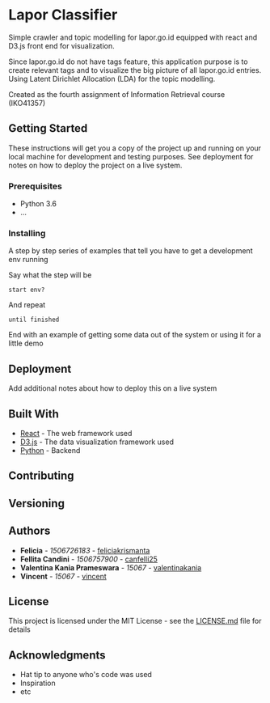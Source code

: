 # Lapor Classifier

Simple crawler and topic modelling for lapor.go.id equipped with react and D3.js front end for visualization. 

Since lapor.go.id do not have tags feature, this application purpose is to create relevant tags and to visualize the big picture of all lapor.go.id entries. Using Latent Dirichlet Allocation (LDA) for the topic modelling.

Created as the fourth assignment of Information Retrieval course (IKO41357)

## Getting Started

These instructions will get you a copy of the project up and running on your local machine for development and testing purposes. See deployment for notes on how to deploy the project on a live system.

### Prerequisites

* Python 3.6
* ...


### Installing

A step by step series of examples that tell you have to get a development env running

Say what the step will be

```
start env?
```

And repeat

```
until finished
```

End with an example of getting some data out of the system or using it for a little demo

## Deployment

Add additional notes about how to deploy this on a live system

## Built With

* [React](http://facebook.github.io/React) - The web framework used
* [D3.js]() - The data visualization framework used
* [Python]() - Backend

## Contributing



## Versioning



## Authors

* **Felicia** - *1506726183* - [feliciakrismanta](https://github.com/feliciakrismanta)
* **Fellita Candini** - *1506757900* - [canfelli25](https://github.com/canfelli25)
* **Valentina Kania Prameswara** - *15067* - [valentinakania](https://github.com/valentinakania)
* **Vincent** - *15067* - [vincent](https://github.com/vin_cent)

## License

This project is licensed under the MIT License - see the [LICENSE.md](LICENSE.md) file for details

## Acknowledgments

* Hat tip to anyone who's code was used
* Inspiration
* etc
